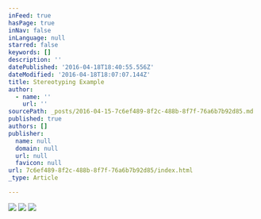 ```yaml
---
inFeed: true
hasPage: true
inNav: false
inLanguage: null
starred: false
keywords: []
description: ''
datePublished: '2016-04-18T18:40:55.556Z'
dateModified: '2016-04-18T18:07:07.144Z'
title: Stereotyping Example
author:
  - name: ''
    url: ''
sourcePath: _posts/2016-04-15-7c6ef489-8f2c-488b-8f7f-76a6b7b92d85.md
published: true
authors: []
publisher:
  name: null
  domain: null
  url: null
  favicon: null
url: 7c6ef489-8f2c-488b-8f7f-76a6b7b92d85/index.html
_type: Article

---
```

![](https://the-grid-user-content.s3-us-west-2.amazonaws.com/264df691-4f5b-4231-8463-29d491cccd50.jpg)
![](https://the-grid-user-content.s3-us-west-2.amazonaws.com/c14ef06c-a300-41e8-af9b-3cd56d5d83cf.jpg)
![](https://s3-us-west-2.amazonaws.com/the-grid-img/p/503666b13c55a55438c129abd493daf9327da3d8.jpg)